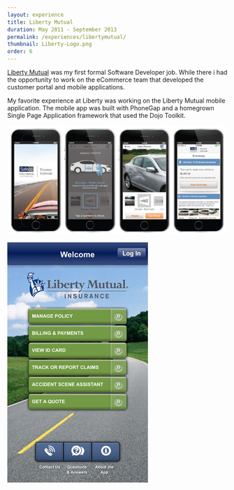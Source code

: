 ```yaml
---
layout: experience
title: Liberty Mutual
duration: May 2011 - September 2013
permalink: /experiences/libertymutual/
thumbnail: Liberty-Logo.png
order: 6
---
```


[Liberty Mutual](https://libertymutual.com) was my first formal Software Developer job. While there i had the opportunity to work on the eCommerce team that developed the customer portal and mobile applications.

My favorite experience at Liberty was working on the Liberty Mutual mobile application. The mobile app was built with PhoneGap and a homegrown Single Page Application framework that used the Dojo Toolkit.

![Liberty Mutual Claims App](/assets/images/experiences/liberty/claims.jpg)

<img src="/assets/images/experiences/liberty/home.jpeg" alt="Mobile app homepage" class="right"/>
